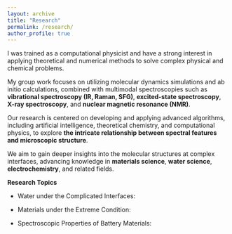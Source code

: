 ```yaml
---
layout: archive
title: "Research"
permalink: /research/
author_profile: true
---
```

I was trained as a computational physicist and have a strong interest in applying theoretical and numerical methods to solve complex physical and chemical problems. 

My group work focuses on utilizing molecular dynamics simulations and ab initio calculations, combined with multimodal spectroscopies such as **vibrational spectroscopy (IR, Raman, SFG)**, **excited-state spectroscopy**, **X-ray spectroscopy**, and **nuclear magnetic resonance (NMR)**.

Our research is centered on developing and applying advanced algorithms, including artificial intelligence, theoretical chemistry, and computational physics, to explore **the intricate relationship between spectral features and microscopic structure**. 

We aim to gain deeper insights into the molecular structures at complex interfaces, advancing knowledge in **materials science**, **water science**, **electrochemistry**, and related fields.


**Research Topics**

 * Water under the Complicated Interfaces:

 * Materials under the Extreme Condition:

 * Spectroscopic Properties of Battery Materials:


